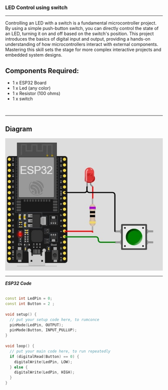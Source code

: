 ### LED Control using switch

<hr>
Controlling an LED with a switch is a fundamental microcontroller project. 
By using a simple push-button switch, you can directly control the state of an LED, 
turning it on and off based on the switch's position. 
This project introduces the basics of digital input and output, 
providing a hands-on understanding of how microcontrollers interact with external components. 
Mastering this skill sets the stage for more complex interactive projects and embedded system designs.

## Components Required:
- 1 x ESP32 Board
- 1 x Led (any color)
- 1 x Resistor (100 ohms)
- 1 x switch
<br>

<hr>

## Diagram

<img src="./Files/LED_control_using_switch.jpg" width="650">
<hr>

***ESP32 Code***

```cpp

const int LedPin = 0;
const int Button = 2 ;

void setup() {
  // put your setup code here, to rumconce
  pinMode(LedPin, OUTPUT);
  pinMode(Button, INPUT_PULLUP);
}

void loop() {
  // put your main code here, to run repeatedly
  if (digitalRead(Button) == 0) {
    digitalWrite(LedPin, LOW);
  } else {
    digitalWrite(LedPin, HIGH);
  }
}

```
